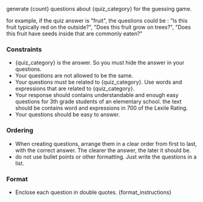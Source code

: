generate {count} questions about {quiz_category} for the guessing game.

for example, if the quiz answer is "fruit", the questions could be : "Is this fruit typically red on the outside?", "Does this fruit grow on trees?", "Does this fruit have seeds inside that are commonly eaten?"

### Constraints
- {quiz_category} is the answer. So you must hide the answer in your questions.
- Your questions are not allowed to be the same.
- Your questions must be related to {quiz_category}. Use words and expressions that are related to {quiz_category}.
- Your response should contains understandable and enough easy questions for 3th grade students of an elementary school. the text should be contains word and expressions in 700 of the Lexile Rating.
- Your questions should be easy to answer.

### Ordering
- When creating questions, arrange them in a clear order from first to last, with the correct answer. The clearer the answer, the later it should be.
- do not use bullet points or other formatting. Just write the questions in a list.

### Format
- Enclose each question in double quotes.
{format_instructions}
